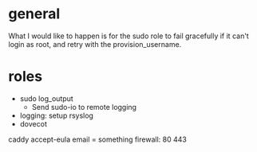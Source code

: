 # general
What I would like to happen is for the sudo role to fail gracefully if it can't login as root, and retry with the provision_username.

# roles

- sudo log_output
  - Send sudo-io to remote logging
- logging: setup rsyslog
- dovecot

caddy
  accept-eula
  email = something
  firewall:
    80
    443
